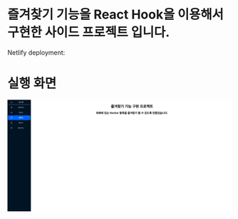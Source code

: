 # 즐겨찾기 기능을 React Hook을 이용해서 구현한 사이드 프로젝트 입니다.

Netlify deployment:

# 실행 화면

<img src="starpoint.png">
